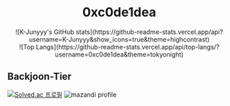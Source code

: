 # <center>0xc0de1dea</center>
<center>
![K-Junyyy's GitHub stats](https://github-readme-stats.vercel.app/api?username=K-Junyyy&show_icons=true&theme=highcontrast)
</center>
<center>
  ![Top Langs](https://github-readme-stats.vercel.app/api/top-langs/?username=0xc0de1dea&theme=tokyonight)
</center>

## Backjoon-Tier
[![Solved.ac
프로필](http://mazassumnida.wtf/api/v2/generate_badge?boj=0xc0de1dea)](https://solved.ac/0xc0de1dea)
![mazandi profile](http://mazandi.herokuapp.com/api?handle=0xc0de1dea&theme=warm)
